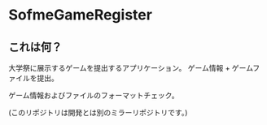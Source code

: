 # SofmeGameRegister

## これは何？
大学祭に展示するゲームを提出するアプリケーション。
ゲーム情報 + ゲームファイルを提出。

ゲーム情報およびファイルのフォーマットチェック。

(このリポジトリは開発とは別のミラーリポジトリです。)
